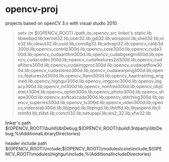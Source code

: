 opencv-proj
===========

projects based on openCV 3.x
with visual studio 2010
>setx /m $(OPENCV_ROOT) /path_to_opencv_src
linker's static lib
libwebpd.lib;kernel32.lib;user32.lib;gdi32.lib;winspool.lib;shell32.lib;ole32.lib;oleaut32.lib;uuid.lib;comdlg32.lib;advapi32.lib;opencv_calib3d300d.lib;opencv_contrib300d.lib;opencv_core300d.lib;opencv_cuda300d.lib;opencv_cudaarithm300d.lib;opencv_cudabgsegm300d.lib;opencv_cudacodec300d.lib;opencv_cudafeatures2d300d.lib;opencv_cudafilters300d.lib;opencv_cudaimgproc300d.lib;opencv_cudaoptflow300d.lib;opencv_cudastereo300d.lib;opencv_cudawarping300d.lib;opencv_features2d300d.lib;opencv_flann300d.lib;opencv_haartraining_engined.lib;opencv_highgui300d.lib;opencv_imgproc300d.lib;opencv_legacy300d.lib;opencv_ml300d.lib;opencv_nonfree300d.lib;opencv_objdetect300d.lib;opencv_optim300d.lib;opencv_photo300d.lib;opencv_shape300d.lib;opencv_softcascade300d.lib;opencv_stitching300d.lib;opencv_superres300d.lib;opencv_ts300d.lib;opencv_video300d.lib;opencv_videostab300d.lib;libjpegd.lib;libpngd.lib;libtiffd.lib;libjasperd.lib;IlmImfd.lib;zlibd.lib;comctl32.lib;setupapi.lib;ws2_32.lib;vfw32.lib

linker's path
$(OPENCV_ROOT)\build\lib\Debug;$(OPENCV_ROOT)\build\3rdparty\lib\Debug;%(AdditionalLibraryDirectories)

header include path
$(OPENCV_ROOT)\include;$(OPENCV_ROOT)\modules\core\include;$(OPENCV_ROOT)\modules\highgui\include;%(AdditionalIncludeDirectories)


